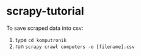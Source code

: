 # scrapy-tutorial

To save scraped data into csv:

1. type `cd komputronik`
2. run `scrapy crawl computers -o [filename].csv`
